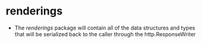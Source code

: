 #  renderings

* The <em>renderings</em> package will contain all of the data structures and types that will be serialized back to the caller through the http.ResponseWriter
